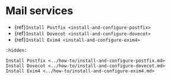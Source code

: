 # Mail services

* {ref}`Install Postfix <install-and-configure-postfix>`
* {ref}`Install Dovecot <install-and-configure-dovecot>`
* {ref}`Install Exim4 <install-and-configure-exim4>`


```{toctree}
:hidden:

Install Postfix <../how-to/install-and-configure-postfix.md>
Install Dovecot <../how-to/install-and-configure-dovecot.md>
Install Exim4 <../how-to/install-and-configure-exim4.md>
```
